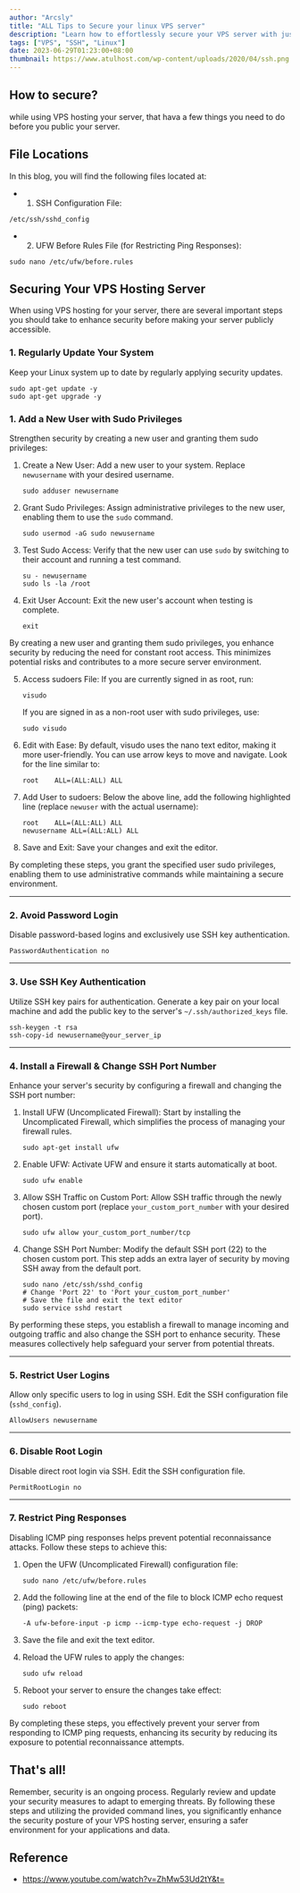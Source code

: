 ```yaml
---
author: "Arcsly"
title: "ALL Tips to Secure your linux VPS server"
description: "Learn how to effortlessly secure your VPS server with just a few essential steps. This blog will guide you through the process."
tags: ["VPS", "SSH", "Linux"]
date: 2023-06-29T01:23:00+08:00
thumbnail: https://www.atulhost.com/wp-content/uploads/2020/04/ssh.png
---
```

## How to secure?

while using VPS hosting your server, that hava a few things you need to do before you public your server.

## File Locations

In this blog, you will find the following files located at:

- 1. SSH Configuration File:

```shell
/etc/ssh/sshd_config
```

- 2. UFW Before Rules File (for Restricting Ping Responses):

```shell
sudo nano /etc/ufw/before.rules
```

## Securing Your VPS Hosting Server

When using VPS hosting for your server, there are several important steps you should take to enhance security before making your server publicly accessible.

### 1. Regularly Update Your System
   Keep your Linux system up to date by regularly applying security updates.
   ```shell
   sudo apt-get update -y
   sudo apt-get upgrade -y
   ```

### 1. Add a New User with Sudo Privileges

Strengthen security by creating a new user and granting them sudo privileges:

1. Create a New User:
   Add a new user to your system. Replace `newusername` with your desired username.
   ```shell
   sudo adduser newusername
   ```

2. Grant Sudo Privileges:
   Assign administrative privileges to the new user, enabling them to use the `sudo` command.
   ```shell
   sudo usermod -aG sudo newusername
   ```

3. Test Sudo Access:
   Verify that the new user can use `sudo` by switching to their account and running a test command.
   ```shell
   su - newusername
   sudo ls -la /root
   ```

4. Exit User Account:
   Exit the new user's account when testing is complete.
   ```shell
   exit
   ```

By creating a new user and granting them sudo privileges, you enhance security by reducing the need for constant root access. This minimizes potential risks and contributes to a more secure server environment.

5. Access sudoers File:
   If you are currently signed in as root, run:
   ```shell
   visudo
   ```
   If you are signed in as a non-root user with sudo privileges, use:
   ```shell
   sudo visudo
   ```

6. Edit with Ease:
   By default, visudo uses the nano text editor, making it more user-friendly. You can use arrow keys to move and navigate. Look for the line similar to:
   ```shell
   root    ALL=(ALL:ALL) ALL
   ```

7. Add User to sudoers:
   Below the above line, add the following highlighted line (replace `newuser` with the actual username):
   ```shell
   root    ALL=(ALL:ALL) ALL
   newusername ALL=(ALL:ALL) ALL
   ```

8. Save and Exit:
   Save your changes and exit the editor.

By completing these steps, you grant the specified user sudo privileges, enabling them to use administrative commands while maintaining a secure environment.

---

### 2. Avoid Password Login
   Disable password-based logins and exclusively use SSH key authentication.
   ```shell
   PasswordAuthentication no
   ```

---

### 3. Use SSH Key Authentication
   Utilize SSH key pairs for authentication. Generate a key pair on your local machine and add the public key to the server's `~/.ssh/authorized_keys` file.
   ```shell
   ssh-keygen -t rsa
   ssh-copy-id newusername@your_server_ip
   ```

---

### 4. Install a Firewall & Change SSH Port Number

Enhance your server's security by configuring a firewall and changing the SSH port number:

1. Install UFW (Uncomplicated Firewall):
   Start by installing the Uncomplicated Firewall, which simplifies the process of managing your firewall rules.
   ```shell
   sudo apt-get install ufw
   ```

2. Enable UFW:
   Activate UFW and ensure it starts automatically at boot.
   ```shell
   sudo ufw enable
   ```

3. Allow SSH Traffic on Custom Port:
   Allow SSH traffic through the newly chosen custom port (replace `your_custom_port_number` with your desired port).
   ```shell
   sudo ufw allow your_custom_port_number/tcp
   ```

4. Change SSH Port Number:
   Modify the default SSH port (22) to the chosen custom port. This step adds an extra layer of security by moving SSH away from the default port.
   ```shell
   sudo nano /etc/ssh/sshd_config
   # Change 'Port 22' to 'Port your_custom_port_number'
   # Save the file and exit the text editor
   sudo service sshd restart
   ```

By performing these steps, you establish a firewall to manage incoming and outgoing traffic and also change the SSH port to enhance security. These measures collectively help safeguard your server from potential threats.

---

### 5. Restrict User Logins
   Allow only specific users to log in using SSH. Edit the SSH configuration file (`sshd_config`).
   ```shell
   AllowUsers newusername
   ```

---

### 6. Disable Root Login
   Disable direct root login via SSH. Edit the SSH configuration file.
   ```shell
   PermitRootLogin no
   ```

---

### 7. Restrict Ping Responses

Disabling ICMP ping responses helps prevent potential reconnaissance attacks. Follow these steps to achieve this:

1. Open the UFW (Uncomplicated Firewall) configuration file:
   ```shell
   sudo nano /etc/ufw/before.rules
   ```

2. Add the following line at the end of the file to block ICMP echo request (ping) packets:
   ```shell
   -A ufw-before-input -p icmp --icmp-type echo-request -j DROP
   ```

3. Save the file and exit the text editor.

4. Reload the UFW rules to apply the changes:
   ```shell
   sudo ufw reload
   ```

5. Reboot your server to ensure the changes take effect:
   ```shell
   sudo reboot
   ```

By completing these steps, you effectively prevent your server from responding to ICMP ping requests, enhancing its security by reducing its exposure to potential reconnaissance attempts.

## That's all!

Remember, security is an ongoing process. Regularly review and update your security measures to adapt to emerging threats. By following these steps and utilizing the provided command lines, you significantly enhance the security posture of your VPS hosting server, ensuring a safer environment for your applications and data.

## Reference

- https://www.youtube.com/watch?v=ZhMw53Ud2tY&t=